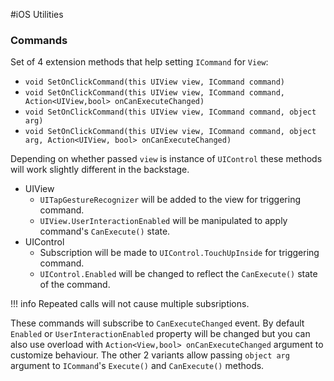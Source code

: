#iOS Utilities

### Commands

Set of 4 extension methods that help setting `ICommand` for `View`:

* `void SetOnClickCommand(this UIView view, ICommand command)`
* `void SetOnClickCommand(this UIView view, ICommand command, Action<UIView,bool> onCanExecuteChanged)`
* `void SetOnClickCommand(this UIView view, ICommand command, object arg)`
* `void SetOnClickCommand(this UIView view, ICommand command, object arg, Action<UIView, bool> onCanExecuteChanged)`

Depending on whether passed `view` is instance of `UIControl` these methods will work slightly different in the backstage.

* UIView
    * `UITapGestureRecognizer` will be added to the view for triggering command.
    * `UIView.UserInteractionEnabled` will be manipulated to apply command's `CanExecute()` state.
* UIControl
    * Subscription will be made to `UIControl.TouchUpInside` for triggering command.
    * `UIControl.Enabled` will be changed to reflect the `CanExecute()` state of the command.
    
!!! info
    Repeated calls will not cause multiple subsriptions.

These commands will subscribe to `CanExecuteChanged` event. By default `Enabled` or `UserInteractionEnabled` property will be changed but you can also use overload with `Action<View,bool> onCanExecuteChanged` argument to customize behaviour. The other 2 variants allow passing `object arg` argument to `ICommand`'s `Execute()` and `CanExecute()` methods.

